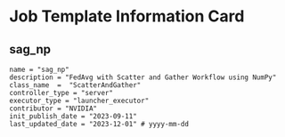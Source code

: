 # Job Template Information Card

## sag_np
    name = "sag_np"
    description = "FedAvg with Scatter and Gather Workflow using NumPy" 
    class_name  =  "ScatterAndGather"
    controller_type = "server"
    executor_type = "launcher_executor"
    contributor = "NVIDIA"
    init_publish_date = "2023-09-11"
    last_updated_date = "2023-12-01" # yyyy-mm-dd
